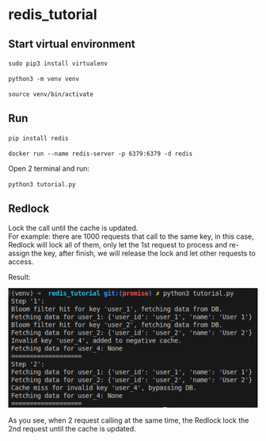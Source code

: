 # redis_tutorial

## Start virtual environment

`sudo pip3 install virtualenv`

`python3 -m venv venv`

`source venv/bin/activate`

## Run

`pip install redis`

`docker run --name redis-server -p 6379:6379 -d redis`

Open 2 terminal and run:

`python3 tutorial.py`

## Redlock

Lock the call until the cache is updated. <br>
For example: there are 1000 requests that call to the same key, in this case, Redlock will lock all of them, only let the 1st request to process and re-assign the key, after finish, we will release the lock and let other requests to access.

Result:

![alt text](image.png)

As you see, when 2 request calling at the same time, the Redlock lock the 2nd request until the cache is updated.